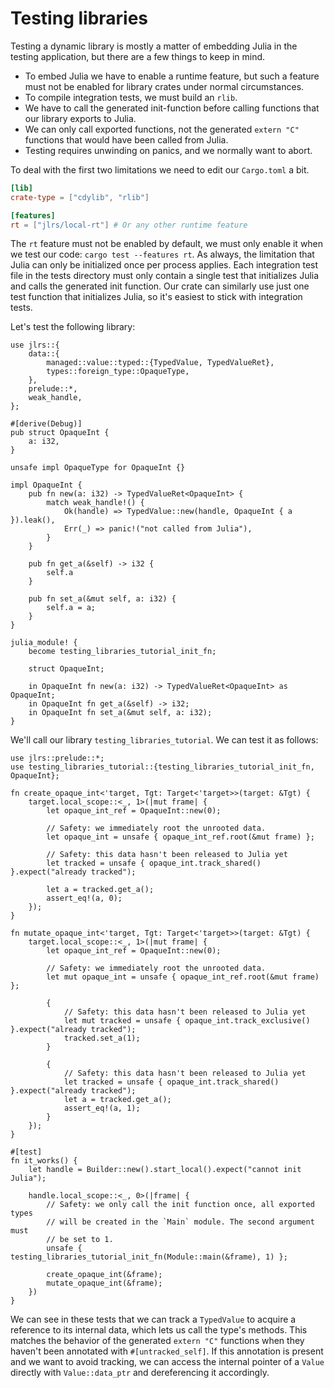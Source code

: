 # Testing libraries

Testing a dynamic library is mostly a matter of embedding Julia in the testing application, but there are a few things to keep in mind.

- To embed Julia we have to enable a runtime feature, but such a feature must not be enabled for library crates under normal circumstances.
- To compile integration tests, we must build an `rlib`.
- We have to call the generated init-function before calling functions that our library exports to Julia.
- We can only call exported functions, not the generated `extern "C"` functions that would have been called from Julia.
- Testing requires unwinding on panics, and we normally want to abort.

To deal with the first two limitations we need to edit our `Cargo.toml` a bit.

```toml
[lib]
crate-type = ["cdylib", "rlib"]

[features]
rt = ["jlrs/local-rt"] # Or any other runtime feature
```

The `rt` feature must not be enabled by default, we must only enable it when we test our code: `cargo test --features rt`. As always, the limitation that Julia can only be initialized once per process applies. Each integration test file in the tests directory must only contain a single test that initializes Julia and calls the generated init function. Our crate can similarly use just one test function that initializes Julia, so it's easiest to stick with integration tests.

Let's test the following library:

```rust,ignore
use jlrs::{
    data::{
        managed::value::typed::{TypedValue, TypedValueRet},
        types::foreign_type::OpaqueType,
    },
    prelude::*,
    weak_handle,
};

#[derive(Debug)]
pub struct OpaqueInt {
    a: i32,
}

unsafe impl OpaqueType for OpaqueInt {}

impl OpaqueInt {
    pub fn new(a: i32) -> TypedValueRet<OpaqueInt> {
        match weak_handle!() {
            Ok(handle) => TypedValue::new(handle, OpaqueInt { a }).leak(),
            Err(_) => panic!("not called from Julia"),
        }
    }

    pub fn get_a(&self) -> i32 {
        self.a
    }

    pub fn set_a(&mut self, a: i32) {
        self.a = a;
    }
}

julia_module! {
    become testing_libraries_tutorial_init_fn;

    struct OpaqueInt;

    in OpaqueInt fn new(a: i32) -> TypedValueRet<OpaqueInt> as OpaqueInt;
    in OpaqueInt fn get_a(&self) -> i32;
    in OpaqueInt fn set_a(&mut self, a: i32);
}
```

We'll call our library `testing_libraries_tutorial`. We can test it as follows:

```rust,ignore
use jlrs::prelude::*;
use testing_libraries_tutorial::{testing_libraries_tutorial_init_fn, OpaqueInt};

fn create_opaque_int<'target, Tgt: Target<'target>>(target: &Tgt) {
    target.local_scope::<_, 1>(|mut frame| {
        let opaque_int_ref = OpaqueInt::new(0);

        // Safety: we immediately root the unrooted data.
        let opaque_int = unsafe { opaque_int_ref.root(&mut frame) };

        // Safety: this data hasn't been released to Julia yet
        let tracked = unsafe { opaque_int.track_shared() }.expect("already tracked");

        let a = tracked.get_a();
        assert_eq!(a, 0);
    });
}

fn mutate_opaque_int<'target, Tgt: Target<'target>>(target: &Tgt) {
    target.local_scope::<_, 1>(|mut frame| {
        let opaque_int_ref = OpaqueInt::new(0);

        // Safety: we immediately root the unrooted data.
        let mut opaque_int = unsafe { opaque_int_ref.root(&mut frame) };

        {
            // Safety: this data hasn't been released to Julia yet
            let mut tracked = unsafe { opaque_int.track_exclusive() }.expect("already tracked");
            tracked.set_a(1);
        }

        {
            // Safety: this data hasn't been released to Julia yet
            let tracked = unsafe { opaque_int.track_shared() }.expect("already tracked");
            let a = tracked.get_a();
            assert_eq!(a, 1);
        }
    });
}

#[test]
fn it_works() {
    let handle = Builder::new().start_local().expect("cannot init Julia");

    handle.local_scope::<_, 0>(|frame| {
        // Safety: we only call the init function once, all exported types
        // will be created in the `Main` module. The second argument must
        // be set to 1.
        unsafe { testing_libraries_tutorial_init_fn(Module::main(&frame), 1) };

        create_opaque_int(&frame);
        mutate_opaque_int(&frame);
    })
}
```

We can see in these tests that we can track a `TypedValue` to acquire a reference to its internal data, which lets us call the type's methods. This matches the behavior of the generated `extern "C"` functions when they haven't been annotated with `#[untracked_self]`. If this annotation is present and we want to avoid tracking, we can access the internal pointer of a `Value` directly with `Value::data_ptr` and dereferencing it accordingly.

